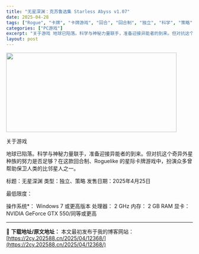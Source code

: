 ```yaml
---
title: "无星深渊：克苏鲁选集 Starless Abyss v1.07"
date: 2025-04-28
tags: ["Rogue", "卡牌", "卡牌游戏", "回合", "回合制", "独立", "科学", "策略"]
categories: ["PC游戏"]
excerpt: "关于游戏 地球已陷落。科学与神秘力量联手，准备迎接异能者的到来。但对抗这个奇异外星种族的努力是否足够？在这款回合制、Roguelike 的星际卡牌游戏中，扮演众多曾帮助保卫人类的比邻星人之一。 标题：无星深渊 类型：独立、策略 发售日期：2025年4月25日 最低限度： 操作系统*： Windows&hellip;"
layout: post
---
```


<img class="aligncenter size-full wp-image-12375" src="https://2cy.202588.cn/wp-content/uploads/2025/04/2025042804431790.webp" alt="" width="460" height="215" />

关于游戏

地球已陷落。科学与神秘力量联手，准备迎接异能者的到来。但对抗这个奇异外星种族的努力是否足够？在这款回合制、Roguelike 的星际卡牌游戏中，扮演众多曾帮助保卫人类的比邻星人之一。

标题：无星深渊
类型：独立、策略
发售日期：2025年4月25日

最低限度：

操作系统*： Windows 7 或更高版本
处理器： 2 GHz
内存： 2 GB RAM
显卡： NVIDIA GeForce GTX 550/同等或更高

---
📖 **下载地址/原文地址：** 本文最初发布于我的博客网站：[https://2cy.202588.cn/2025/04/12368/](https://2cy.202588.cn/2025/04/12368/)
